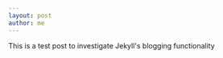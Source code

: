 ```yaml
---
layout: post
author: me
---
```


This is a test post to investigate Jekyll's blogging functionality
